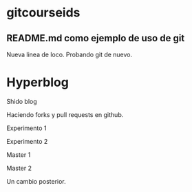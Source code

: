 # gitcourseids

## README.md como ejemplo de uso de git

Nueva linea de loco.
Probando git de nuevo.

# Hyperblog
Shido blog

Haciendo forks y pull requests en github.

Experimento 1

Experimento 2

Master 1

Master 2

Un cambio posterior.

